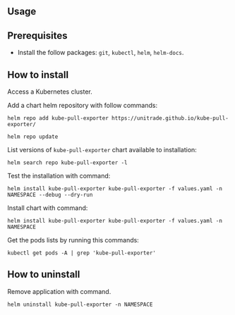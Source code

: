 ## Usage

## Prerequisites

* Install the follow packages: ``git``, ``kubectl``, ``helm``, ``helm-docs``.

## How to install

Access a Kubernetes cluster.

Add a chart helm repository with follow commands:

```console
helm repo add kube-pull-exporter https://unitrade.github.io/kube-pull-exporter/   

helm repo update
```

List versions of ``kube-pull-exporter`` chart available to installation:

```console
helm search repo kube-pull-exporter -l
```
Test the installation with command:

```console
helm install kube-pull-exporter kube-pull-exporter -f values.yaml -n NAMESPACE --debug --dry-run
```

Install chart with command:

```console
helm install kube-pull-exporter kube-pull-exporter -f values.yaml -n NAMESPACE
```

Get the pods lists by running this commands:

```console
kubectl get pods -A | grep 'kube-pull-exporter'
```

## How to uninstall

Remove application with command.

```console
helm uninstall kube-pull-exporter -n NAMESPACE
```